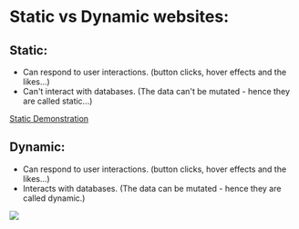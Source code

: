 # Static vs Dynamic websites:

## Static:  

* Can respond to user interactions. (button clicks, hover effects and the likes...)  
* Can't interact with databases. (The data can't be mutated - hence they are called static...)  

[Static Demonstration](https://vimeo.com/4d836eed-9ad5-4ad8-9fa2-87708fa662de)

## Dynamic:

* Can respond to user interactions. (button clicks, hover effects and the likes...)  
* Interacts with databases. (The data can be mutated - hence they are called dynamic.)

<img src="https://conormclaughlin.net/img/dynamic_vs_static.jpg" />  
